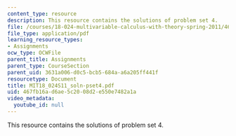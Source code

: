 ```yaml
---
content_type: resource
description: This resource contains the solutions of problem set 4.
file: /courses/18-024-multivariable-calculus-with-theory-spring-2011/467fb16ad6ae5c2008d2e550e7482a1a_MIT18_024S11_soln-pset4.pdf
file_type: application/pdf
learning_resource_types:
- Assignments
ocw_type: OCWFile
parent_title: Assignments
parent_type: CourseSection
parent_uid: 3631a006-d0c5-bcb5-684a-a6a205ff441f
resourcetype: Document
title: MIT18_024S11_soln-pset4.pdf
uid: 467fb16a-d6ae-5c20-08d2-e550e7482a1a
video_metadata:
  youtube_id: null
---
```

This resource contains the solutions of problem set 4.

